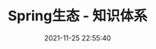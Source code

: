 ---
pageComponent: 
  name: Catalogue
  data: 
    path: 32.Spring生态
    imgUrl: /img/catalogue/default.png
    description: Spring 生态、全家桶相关知识。
title: Spring生态 - 知识体系
date: 2021-11-25 22:55:40
permalink: /spring-ecology/
sidebar: false
article: false
comment: false
editLink: false
---